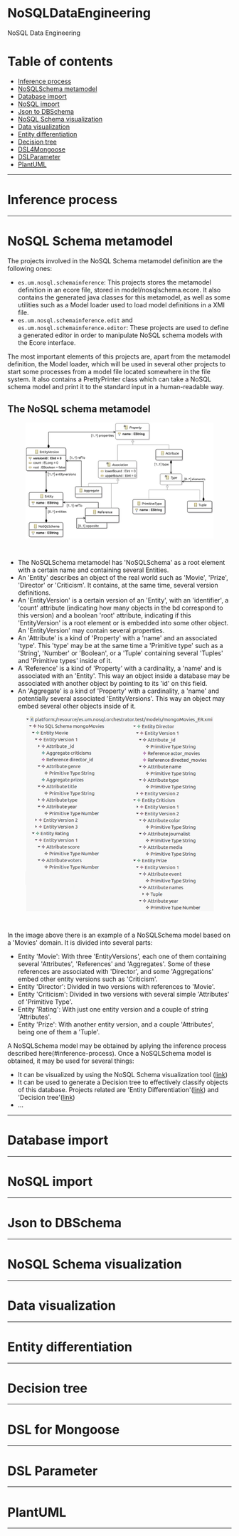 # NoSQLDataEngineering
NoSQL Data Engineering

# Table of contents

- [Inference process](#inference-process)
- [NoSQLSchema metamodel](#nosql-schema-metamodel)
- [Database import](#database-import)
- [NoSQL import](#nosql-import)
- [Json to DBSchema](#json-to-dbschema)
- [NoSQL Schema visualization](#nosql-schema-visualization)
- [Data visualization](#data-visualization)
- [Entity differentiation](#entity-differentiation)
- [Decision tree](#decision-tree)
- [DSL4Mongoose](#dsl-for-mongoose)
- [DSLParameter](#dsl-parameter)
- [PlantUML](#plantuml)

***

# Inference process

***

# NoSQL Schema metamodel

The projects involved in the NoSQL Schema metamodel definition are the following ones:

* `es.um.nosql.schemainference`: This projects stores the metamodel definition in an ecore file, stored in model/nosqlschema.ecore. It also contains the generated java classes for this metamodel, as well as some utilities such as a Model loader used to load model definitions in a XMI file.
* `es.um.nosql.schemainference.edit` and `es.um.nosql.schemainference.editor`: These projects are used to define a generated editor in order to manipulate NoSQL schema models with the Ecore interface.

The most important elements of this projects are, apart from the metamodel definition, the Model loader, which will be used in several other projects to start some processes from a model file located somewhere in the file system. It also contains a PrettyPrinter class which can take a NoSQL schema model and print it to the standard input in a human-readable way.

## The NoSQL schema metamodel

<figure>
    <img src="figures/nosqlschema_metamodel.png" align="center"/>
</figure>
<br/>

* The NoSQLSchema metamodel has 'NoSQLSchema' as a root element with a certain name and containing several Entities.
* An 'Entity' describes an object of the real world such as 'Movie', 'Prize', 'Director' or 'Criticism'. It contains, at the same time, several version definitions.
* An 'EntityVersion' is a certain version of an 'Entity', with an 'identifier', a 'count' attribute (indicating how many objects in the bd correspond to this version) and a boolean 'root' attribute, indicating if this 'EntityVersion' is a root element or is embedded into some other object. An 'EntityVersion' may contain several properties.
* An 'Attribute' is a kind of 'Property' with a 'name' and an associated 'type'. This 'type' may be at the same time a 'Primitive type' such as a 'String', 'Number' or 'Boolean', or a 'Tuple' containing several 'Tuples' and 'Primitive types' inside of it.
* A 'Reference' is a kind of 'Property' with a cardinality, a 'name' and is associated with an 'Entity'. This way an object inside a database may be associated with another object by pointing to its 'id' on this field.
* An 'Aggregate' is a kind of 'Property' with a cardinality, a 'name' and potentially several associated 'EntityVersions'. This way an object may embed several other objects inside of it.

<figure>
    <img src="figures/nosqlschema_example.png" align="center"/>
</figure>
<br/>

In the image above there is an example of a NoSQLSchema model based on a 'Movies' domain. It is divided into several parts:

* Entity 'Movie': With three 'EntityVersions', each one of them containing several 'Attributes', 'References' and 'Aggregates'. Some of these references are associated with 'Director', and some 'Aggregations' embed other entity versions such as 'Criticism'.
* Entity 'Director': Divided in two versions with references to 'Movie'.
* Entity 'Criticism': Divided in two versions with several simple 'Attributes' of 'Primitive Type'.
* Entity 'Rating': With just one entity version and a couple of string 'Attributes'.
* Entity 'Prize': With another entity version, and a couple 'Attributes', being one of them a 'Tuple'.

A NoSQLSchema model may be obtained by aplying the inference process described here(#inference-process). Once a NoSQLSchema model is obtained, it may be used for several things:

* It can be visualized by using the NoSQL Schema visualization tool ([link](#nosql-schema-visualization))
* It can be used to generate a Decision tree to effectively classify objects of this database. Projects related are 'Entity Differentiation'([link](#entity-differentiation)) and 'Decision tree'([link](#decision-tree))
* ...

***

# Database import

***

# NoSQL import

***

# Json to DBSchema

***

# NoSQL Schema visualization

***

# Data visualization

***

# Entity differentiation

***

# Decision tree

***

# DSL for Mongoose

***

# DSL Parameter

***

# PlantUML

***